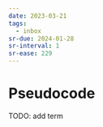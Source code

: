 ```yaml
---
date: 2023-03-21
tags:
  - inbox
sr-due: 2024-01-28
sr-interval: 1
sr-ease: 229
---
```


# Pseudocode

TODO: add term
